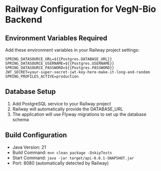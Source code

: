 # Railway Configuration for VegN-Bio Backend

## Environment Variables Required

Add these environment variables in your Railway project settings:

```
SPRING_DATASOURCE_URL=${{Postgres.DATABASE_URL}}
SPRING_DATASOURCE_USERNAME=${{Postgres.USERNAME}}
SPRING_DATASOURCE_PASSWORD=${{Postgres.PASSWORD}}
JWT_SECRET=your-super-secret-jwt-key-here-make-it-long-and-random
SPRING_PROFILES_ACTIVE=production
```

## Database Setup

1. Add PostgreSQL service to your Railway project
2. Railway will automatically provide the DATABASE_URL
3. The application will use Flyway migrations to set up the database schema

## Build Configuration

- Java Version: 21
- Build Command: `mvn clean package -DskipTests`
- Start Command: `java -jar target/api-0.0.1-SNAPSHOT.jar`
- Port: 8080 (automatically detected by Railway)
